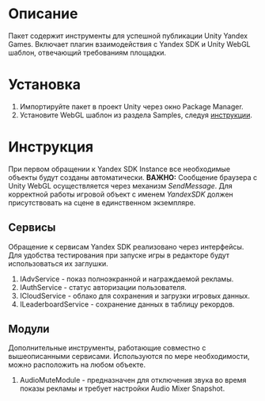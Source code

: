 # Описание
Пакет содержит инструменты для успешной публикации Unity Yandex Games.
Включает плагин взаимодействия с Yandex SDK и Unity WebGL шаблон, отвечающий требованиям площадки.
# Установка
1. Импортируйте пакет в проект Unity через окно Package Manager.
2. Установите WebGL шаблон из раздела Samples, следуя [инструкции](https://github.com/Kaynir/unity-webgl-templates).
# Инструкция
При первом обращении к Yandex SDK Instance все необходимые объекты будут созданы автоматически. 
**ВАЖНО:** Сообщение браузера с Unity WebGL осуществляется через механизм *SendMessage*. Для корректной работы игровой объект с именем *YandexSDK* должен присутствовать на сцене в единственном экземпляре.
## Сервисы
Обращение к сервисам Yandex SDK реализовано через интерфейсы. Для удобства тестирования при запуске игры в редакторе будут использоваться их заглушки.
1. IAdvService - показ полноэкранной и награждаемой рекламы.
2. IAuthService - статус авторизации пользователя.
3. ICloudService - облако для сохранения и загрузки игровых данных.
4. ILeaderboardService - сохранение данных в таблицу рекордов.
## Модули
Дополнительные инструменты, работающие совместно с вышеописанными сервисами. Используются по мере необходимости, можно расположить на любом объекте.
1. AudioMuteModule - предназначен для отключения звука во время показы рекламы и требует настройки Audio Mixer Snapshot.
